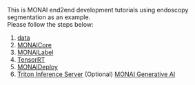 This is MONAI end2end development tutorials using endoscopy segmentation as an example.</br>
Please follow the steps below:
1. <a href="https://github.com/WarrenTseng/monai_endoscopy_tutorial/tree/main/data">data</a>
2. <a href="https://github.com/WarrenTseng/monai_endoscopy_tutorial/tree/main/MONAICore">MONAICore</a>
3. <a href="https://github.com/WarrenTseng/monai_endoscopy_tutorial/tree/main/MONAILabel">MONAILabel</a>
4. <a href="https://github.com/WarrenTseng/monai_endoscopy_tutorial/tree/main/TensorRT">TensorRT</a>
5. <a href="https://github.com/WarrenTseng/monai_endoscopy_tutorial/tree/main/MONAIDeploy">MONAIDeploy</a>
6. <a href="https://github.com/WarrenTseng/monai_endoscopy_tutorial/tree/main/Triton_Inference_Server">Triton Inference Server</a>
(Optional) <a href="https://github.com/WarrenTseng/monai_endoscopy_tutorial/tree/main/MONAIGenAI">MONAI Generative AI</a>
